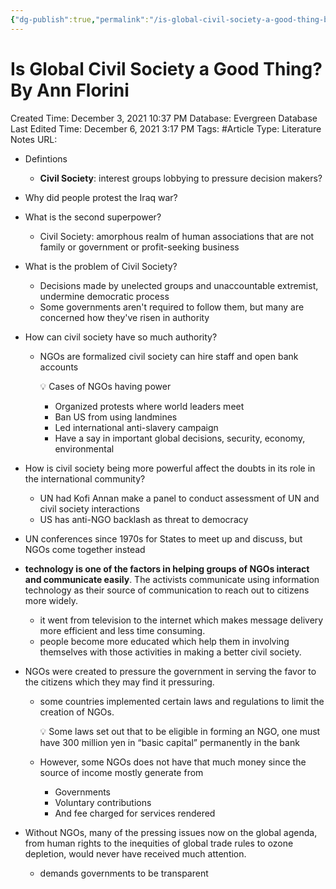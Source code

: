 ```yaml
---
{"dg-publish":true,"permalink":"/is-global-civil-society-a-good-thing-by-ann-florini/"}
---
```


# Is Global Civil Society a Good Thing? By Ann Florini

Created Time: December 3, 2021 10:37 PM
Database: Evergreen Database
Last Edited Time: December 6, 2021 3:17 PM
Tags: #Article
Type: Literature Notes
URL:

- Defintions
    - **Civil Society**: interest groups lobbying to pressure decision makers?
- Why did people protest the Iraq war?
- What is the second superpower?
    - Civil Society: amorphous realm of human associations that are not family or government or profit-seeking business
- What is the problem of Civil Society?
    - Decisions made by unelected groups and unaccountable extremist, undermine democratic process
    - Some governments aren't required to follow them, but many are concerned how they've risen in authority
- How can civil society have so much authority?
    - NGOs are formalized civil society can hire staff and open bank accounts
        
        
        💡 Cases of NGOs having power
        
        - Organized protests where world leaders meet
        - Ban US from using landmines
        - Led international anti-slavery campaign
        - Have a say in important global decisions, security, economy, environmental
        
        
- How is civil society being more powerful affect the doubts in its role in the international community?
    - UN had Kofi Annan make a panel to conduct assessment of UN and civil society interactions
    - US has anti-NGO backlash as threat to democracy
- UN conferences since 1970s for States to meet up and discuss, but NGOs come together instead
- **technology is one of the factors in helping groups of NGOs interact and communicate easily**. The activists communicate using information technology as their source of communication to reach out to citizens more widely.
    - it went from television to the internet which makes message delivery more efficient and less time consuming.
    - people become more educated which help them in involving themselves with those activities in making a better civil society.
- NGOs were created to pressure the government in serving the favor to the citizens which they may find it pressuring.
    - some countries implemented certain laws and regulations to limit the creation of NGOs.
        
        
        💡 Some laws set out that to be eligible in forming an NGO, one must have 300 million yen in “basic capital” permanently in the bank
        
        
        
    - However, some NGOs does not have that much money since the source of income mostly generate from
        - Governments
        - Voluntary contributions
        - And fee charged for services rendered
- Without NGOs, many of the pressing issues now on the global agenda, from human rights to the inequities of global trade rules to ozone depletion, would never have received much attention.
    - demands governments to be transparent